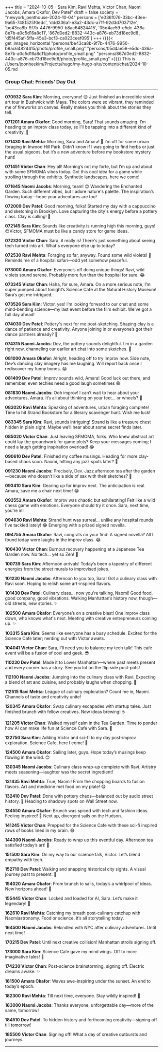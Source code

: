 +++
title = "2024-10-05 - Sara Kim, Ravi Mehta, Victor Chan, Naomi Jacobs, Amara Okafor, Dev Patel"
draft = false
society = "newyork_penthouse-2024-10-04"
persons = ['e036f076-33bc-43ee-9a65-748f525f0edc', 'ddd336a1-e3a2-43dc-a71f-92d3d703712e', 'be43ca8b-9f7b-4476-9950-b8ac64824415', '05d4ae59-e5dc-436a-8e7b-a0c5d16a8c11', '867d0ed2-8832-443c-a876-eb73d18ec9d8', 'd5f445af-5ffa-45e3-bcf3-ca023ceef095']
+++
{{{{< get_images_horizontal "persons/be43ca8b-9f7b-4476-9950-b8ac64824415/photo/profile_small.png" "persons/05d4ae59-e5dc-436a-8e7b-a0c5d16a8c11/photo/profile_small.png" "persons/867d0ed2-8832-443c-a876-eb73d18ec9d8/photo/profile_small.png" >}}}}
This is /Users/joonheekim/Projects/hugo/my-hugo-site/content/chat/2024-10-05.md
### Group Chat: Friends’ Day Out

---

**070932 Sara Kim**: Morning, everyone! 😊 Just finished an incredible street art tour in Bushwick with Maya. The colors were so vibrant, they reminded me of fireworks on canvas. Really makes you think about the stories they tell.

**071201 Amara Okafor**: Good morning, Sara! That sounds amazing. I’m heading to an improv class today, so I’ll be tapping into a different kind of creativity. 🤞

**071430 Ravi Mehta**: Morning, Sara and Amara! 🍃 I’m off for some urban foraging in Inwood Hill Park. Didn’t know if I was going to find herbs or just the usual pigeons, but it’s a new adventure before my bookstore mystery hunt!

**071451 Victor Chan**: Hey all! Morning’s not my forte, but I’m up and about with some SFMOMA vibes today. Got this cool idea for a game while strolling through the exhibits. Synthetic landscapes, here we come!

**071645 Naomi Jacobs**: Morning, team! 😊 Wandering the Enchanted Garden. Such different vibes, but I adore nature's palette. The inspiration’s flowing today—hope your adventures are too!

**072009 Dev Patel**: Good morning, folks! Started my day with a cappuccino and sketching in Brooklyn. Love capturing the city's energy before a pottery class. Clay is calling! 🎨

**072145 Sara Kim**: Sounds like creativity is running high this morning, guys! 😊Victor, SFMOMA must be like a candy store for game ideas. 

**072320 Victor Chan**: Sara, it really is! There's just something about seeing tech turned into art. What's everyone else up to today? 

**072530 Ravi Mehta**: Foraging so far, anyway. Found some wild violets! 🍃 Reminds me of a hospital safari—odd yet somehow peaceful.

**073000 Amara Okafor**: Everyone’s off doing unique things! Ravi, wild violets sound serene. Probably more fun than the hospital for sure. 😂

**073345 Victor Chan**: Haha, for sure, Amara. On a more serious note, I’m super pumped about tonight’s Science Cafe at the Natural History Museum! Sara’s got me intrigued.

**073526 Sara Kim**: Victor, yes! I’m looking forward to our chat and some mind-bending science—my last event before the film exhibit. We've got a full day ahead! 

**074030 Dev Patel**: Pottery's next for me post-sketching. Shaping clay is a dance of patience and creativity. Anyone joining in or everyone’s got their dance partners already? 💃

**074315 Naomi Jacobs**: Dev, the pottery sounds delightful. I’m in a garden right now, channeling our earlier art chat into some sketches. 🌿

**081000 Amara Okafor**: Alright, heading off to try improv now. Side note, Dev’s dancing clay imagery has me laughing. Will report back once I rediscover my funny bones. 😂

**081409 Dev Patel**: Improv sounds wild, Amara! Good luck out there, and remember, even techies need a good laugh sometimes 😆

**081830 Naomi Jacobs**: Ooh improv! I can’t wait to hear about your adventures, Amara. It’s all about thinking on your feet… or wheels? 🧩

**083020 Ravi Mehta**: Speaking of adventures, urban foraging complete! Time to hit Strand Bookstore for a literary scavenger hunt. Wish me luck!

**083345 Sara Kim**: Ravi, sounds intriguing! Strand is like a treasure chest hidden in plain sight. Maybe we’ll hear about some secret finds later. 

**085020 Victor Chan**: Just leaving SFMOMA, folks. Who knew abstract art could lay the groundwork for game plots? Keep your messages coming; I need a laugh getting inspiration overload! 😂

**090610 Dev Patel**: Finished my coffee musings. Heading for more clay-based chaos soon. Naomi, hitting any jazz spots later? 🎷

**091230 Naomi Jacobs**: Precisely, Dev. Jazz afternoon tea after the garden—because who doesn’t like a side of sax with their sketches? 📜

**093410 Sara Kim**: Gearing up for improv next. The anticipation is real. Amara, save me a chair next time! 😂

**093552 Amara Okafor**: Improv was chaotic but exhilarating! Felt like a wild chess game with emotions. Everyone should try it once. Sara, next time, you're in! 

**094630 Ravi Mehta**: Strand hunt was surreal… unlike any hospital rounds I've tackled lately! 😂 Emerging with a prized signed novella. 

**094755 Amara Okafor**: Ravi, congrats on your find! A signed novella? All I found today were laughs in the improv class. 😂

**100430 Victor Chan**: Burnout recovery happening at a Japanese Tea Garden now. No tech… yet so Zen! 🍵

**100739 Sara Kim**: Afternoon arrivals! Today’s been a tapestry of different energies from the street murals to improvised jokes.

**101230 Naomi Jacobs**: Afternoon to you too, Sara! Got a culinary class with Ravi soon. Hoping to relish some art-inspired flavors.

**101430 Dev Patel**: Culinary class... now you're talking, Naomi! Good food, good company, good vibrations. Walking Manhattan’s history now, though—old streets, new stories. ✨

**102500 Amara Okafor**: Everyone’s on a creative blast! One improv class down, who knows what's next. Meeting with creative entrepreneurs coming up. ✨

**103315 Sara Kim**: Seems like everyone has a busy schedule. Excited for the Science Cafe later; nerding out with Victor awaits.

**104041 Victor Chan**: Sara, I’ll need you to balance my tech talk! This cafe event will be a fusion of cool and geek. 😎 

**110230 Dev Patel**: Made it to Lower Manhattan—where past meets present and every corner has a story. See you lot on the flip side post-pots!

**112100 Naomi Jacobs**: Jumping into the culinary class with Ravi. Expecting a blend of art and cuisine, and probably laughs when chopping. 🍴

**112515 Ravi Mehta**: League of culinary exploration? Count me in, Naomi. Channels of taste and creativity unite! 

**120345 Amara Okafor**: Swap culinary escapades with startup tales. Just finished brunch with fellow creatives. New ideas brewing! ☕️

**121205 Victor Chan**: Walked myself calm in the Tea Garden. Time to ponder how AI can make life fun at Science Cafe with Sara. 🤔

**122750 Sara Kim**: Adding Victor and sci-fi to my day post-improv exploration. Science Cafe, here I come! 🚀 

**124500 Amara Okafor**: Sailing later, guys. Hope today’s musings keep flowing in the wind. 😊 

**130345 Naomi Jacobs**: Culinary class wrap-up complete with Ravi. Artistry meets seasoning—laughter was the secret ingredient! 

**131435 Ravi Mehta**: True, Naomi! From the chopping boards to fusion flavors. Art and medicine met food on my plate! 😋

**132410 Dev Patel**: Done with pottery chaos—balanced out by audio street history. 🍂 Heading to shadowy spots on Wall Street now.

**134550 Amara Okafor**: Brunch was spiced with tech and fashion ideas. Feeling inspired! 🚀 Next up, divergent sails on the Hudson.

**141245 Victor Chan**: Prepped for the Science Cafe with these sci-fi inspired rows of books lined in my brain. 😅

**144300 Naomi Jacobs**: Ready to wrap up this eventful day. Afternoon tea satisfied today’s art! 🎨

**151500 Sara Kim**: On my way to our science talk, Victor. Let’s blend empathy with tech. 

**152710 Dev Patel**: Walking and snapping historical city sights. A visual journey past to present. 📸

**154020 Amara Okafor**: From brunch to sails, today’s a whirlpool of ideas. New horizons ahead! 🚢

**155445 Victor Chan**: Locked and loaded for AI, Sara. Let’s make it legendary! 🤖

**162610 Ravi Mehta**: Catching my breath post-culinary catchup with Naomiastronomy. Food or science, it’s all storytelling today.

**164500 Naomi Jacobs**: Rekindled with NYC after culinary adventures. Until next time!

**170215 Dev Patel**: Until next creative collision! Manhattan strolls signing off. 

**173000 Sara Kim**: Science Cafe gave my mind wings. Off to more imaginative tales! 🎨

**174230 Victor Chan**: Post-science brainstorming, signing off. Electric dreams awake. ✨

**181500 Amara Okafor**: Waves awe-inspiring under the sunset. An end to today’s epoch.

**182300 Ravi Mehta**: Till next time, everyone. Stay wildly inspired! 🍷

**183000 Naomi Jacobs**: Thanks everyone, unforgettable day—more of the same, tomorrow!

**184510 Dev Patel**: To hidden history and forthcoming creativity—signing off till tomorrow!

**185500 Victor Chan**: Signing off! What a day of creative outbursts and journeys.

---
